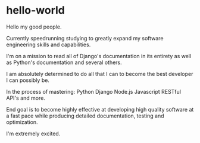 # hello-world

Hello my good people. 

Currently speedrunning studying to greatly expand my software engineering skills and capabilities.

I'm on a mission to read all of Django's documentation in its entirety as well as Python's documentation and several others.

I am absolutely determined to do all that I can to become the best developer I can possibly be.

In the process of mastering:
Python
Django
Node.js
Javascript
RESTful API's
and more. 

End goal is to become highly effective at developing high quality software at a fast pace while producing detailed documentation, testing and optimization. 

I'm extremely excited. 
